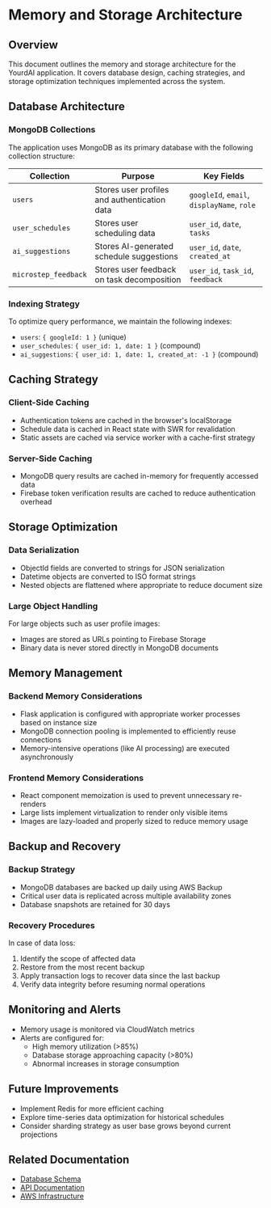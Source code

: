 # Memory and Storage Architecture

## Overview

This document outlines the memory and storage architecture for the YourdAI application. It covers database design, caching strategies, and storage optimization techniques implemented across the system.

## Database Architecture

### MongoDB Collections

The application uses MongoDB as its primary database with the following collection structure:

| Collection | Purpose | Key Fields |
|------------|---------|------------|
| `users` | Stores user profiles and authentication data | `googleId`, `email`, `displayName`, `role` |
| `user_schedules` | Stores user scheduling data | `user_id`, `date`, `tasks` |
| `ai_suggestions` | Stores AI-generated schedule suggestions | `user_id`, `date`, `created_at` |
| `microstep_feedback` | Stores user feedback on task decomposition | `user_id`, `task_id`, `feedback` |

### Indexing Strategy

To optimize query performance, we maintain the following indexes:

- `users`: `{ googleId: 1 }` (unique)
- `user_schedules`: `{ user_id: 1, date: 1 }` (compound)
- `ai_suggestions`: `{ user_id: 1, date: 1, created_at: -1 }` (compound)

## Caching Strategy

### Client-Side Caching

- Authentication tokens are cached in the browser's localStorage
- Schedule data is cached in React state with SWR for revalidation
- Static assets are cached via service worker with a cache-first strategy

### Server-Side Caching

- MongoDB query results are cached in-memory for frequently accessed data
- Firebase token verification results are cached to reduce authentication overhead

## Storage Optimization

### Data Serialization

- ObjectId fields are converted to strings for JSON serialization
- Datetime objects are converted to ISO format strings
- Nested objects are flattened where appropriate to reduce document size

### Large Object Handling

For large objects such as user profile images:
- Images are stored as URLs pointing to Firebase Storage
- Binary data is never stored directly in MongoDB documents

## Memory Management

### Backend Memory Considerations

- Flask application is configured with appropriate worker processes based on instance size
- MongoDB connection pooling is implemented to efficiently reuse connections
- Memory-intensive operations (like AI processing) are executed asynchronously

### Frontend Memory Considerations

- React component memoization is used to prevent unnecessary re-renders
- Large lists implement virtualization to render only visible items
- Images are lazy-loaded and properly sized to reduce memory usage

## Backup and Recovery

### Backup Strategy

- MongoDB databases are backed up daily using AWS Backup
- Critical user data is replicated across multiple availability zones
- Database snapshots are retained for 30 days

### Recovery Procedures

In case of data loss:
1. Identify the scope of affected data
2. Restore from the most recent backup
3. Apply transaction logs to recover data since the last backup
4. Verify data integrity before resuming normal operations

## Monitoring and Alerts

- Memory usage is monitored via CloudWatch metrics
- Alerts are configured for:
  - High memory utilization (>85%)
  - Database storage approaching capacity (>80%)
  - Abnormal increases in storage consumption

## Future Improvements

- Implement Redis for more efficient caching
- Explore time-series data optimization for historical schedules
- Consider sharding strategy as user base grows beyond current projections

## Related Documentation

- [Database Schema](./database-schema.md)
- [API Documentation](./api-docs.md)
- [AWS Infrastructure](./aws-infrastructure.md)